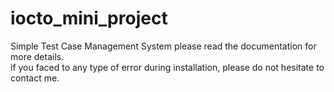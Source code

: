# iocto_mini_project
Simple Test Case Management System
please read the documentation for more details.
<br/> if you faced to any type of error during installation, please do not hesitate to contact me.
